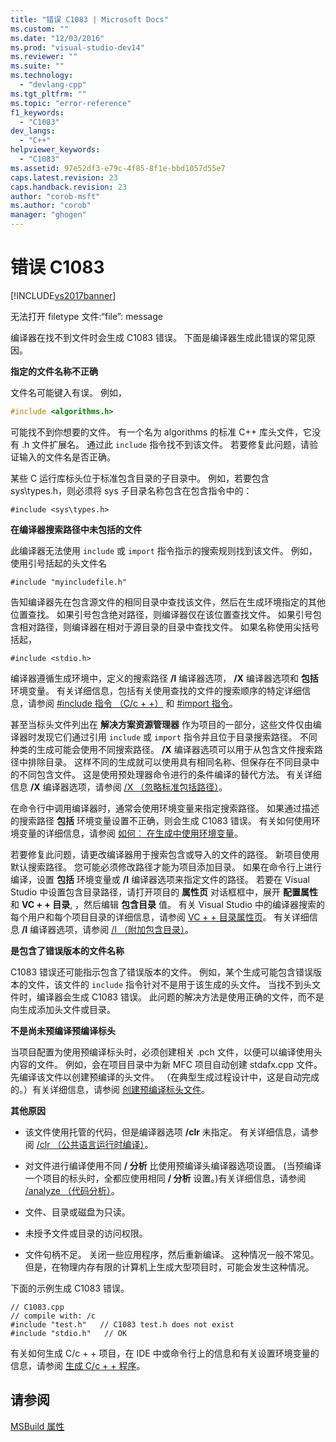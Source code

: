```yaml
---
title: "错误 C1083 | Microsoft Docs"
ms.custom: ""
ms.date: "12/03/2016"
ms.prod: "visual-studio-dev14"
ms.reviewer: ""
ms.suite: ""
ms.technology: 
  - "devlang-cpp"
ms.tgt_pltfrm: ""
ms.topic: "error-reference"
f1_keywords: 
  - "C1083"
dev_langs: 
  - "C++"
helpviewer_keywords: 
  - "C1083"
ms.assetid: 97e52df3-e79c-4f85-8f1e-bbd1057d55e7
caps.latest.revision: 23
caps.handback.revision: 23
author: "corob-msft"
ms.author: "corob"
manager: "ghogen"
---
```

# 错误 C1083
[!INCLUDE[vs2017banner](../../assembler/inline/includes/vs2017banner.md)]

无法打开 filetype 文件:“file”: message  
  
 编译器在找不到文件时会生成 C1083 错误。 下面是编译器生成此错误的常见原因。  
  
 **指定的文件名称不正确**  
  
 文件名可能键入有误。 例如，  
  
```cpp  
#include <algorithms.h>  
```  
  
 可能找不到你想要的文件。 有一个名为 algorithms 的标准 C++ 库头文件，它没有 .h 文件扩展名。 通过此 `include` 指令找不到该文件。 若要修复此问题，请验证输入的文件名是否正确。  
  
 某些 C 运行库标头位于标准包含目录的子目录中。 例如，若要包含 sys\types.h，则必须将 sys 子目录名称包含在包含指令中的：  
  
 `#include <sys\types.h>`  
  
 **在编译器搜索路径中未包括的文件**  
  
 此编译器无法使用 `include` 或 `import` 指令指示的搜索规则找到该文件。 例如，使用引号括起的头文件名  
  
 `#include "myincludefile.h"`  
  
 告知编译器先在包含源文件的相同目录中查找该文件，然后在生成环境指定的其他位置查找。 如果引号包含绝对路径，则编译器仅在该位置查找文件。 如果引号包含相对路径，则编译器在相对于源目录的目录中查找文件。 如果名称使用尖括号括起，  
  
 `#include <stdio.h>`  
  
 编译器遵循生成环境中，定义的搜索路径 **/I** 编译器选项， **/X** 编译器选项和 **包括** 环境变量。 有关详细信息，包括有关使用查找的文件的搜索顺序的特定详细信息，请参阅 [#include 指令 （C/c + +）](../../preprocessor/hash-include-directive-c-cpp.md) 和 [#import 指令](../../preprocessor/hash-import-directive-cpp.md)。  
  
 甚至当标头文件列出在 **解决方案资源管理器** 作为项目的一部分，这些文件仅由编译器时发现它们通过引用 `include` 或 `import` 指令并且位于目录搜索路径。 不同种类的生成可能会使用不同搜索路径。  **/X** 编译器选项可以用于从包含文件搜索路径中排除目录。 这样不同的生成就可以使用具有相同名称、但保存在不同目录中的不同包含文件。 这是使用预处理器命令进行的条件编译的替代方法。 有关详细信息 **/X** 编译器选项，请参阅 [/X （忽略标准包括路径）](../../build/reference/x-ignore-standard-include-paths.md)。  
  
 在命令行中调用编译器时，通常会使用环境变量来指定搜索路径。 如果通过描述的搜索路径 **包括** 环境变量设置不正确，则会生成 C1083 错误。 有关如何使用环境变量的详细信息，请参阅 [如何︰ 在生成中使用环境变量](../Topic/How%20to:%20Use%20Environment%20Variables%20in%20a%20Build.md)。  
  
 若要修复此问题，请更改编译器用于搜索包含或导入的文件的路径。 新项目使用默认搜索路径。 您可能必须修改路径才能为项目添加目录。 如果在命令行上进行编译，设置 **包括** 环境变量或 **/I** 编译器选项来指定文件的路径。 若要在 Visual Studio 中设置包含目录路径，请打开项目的 **属性页** 对话框框中，展开 **配置属性** 和 **VC + + 目录**, ，然后编辑 **包含目录** 值。 有关 Visual Studio 中的编译器搜索的每个用户和每个项目目录的详细信息，请参阅 [VC + + 目录属性页](../../ide/vcpp-directories-property-page.md)。 有关详细信息 **/I** 编译器选项，请参阅 [/I （附加包含目录）](../../build/reference/i-additional-include-directories.md)。  
  
 **是包含了错误版本的文件名称**  
  
 C1083 错误还可能指示包含了错误版本的文件。 例如，某个生成可能包含错误版本的文件，该文件的 `include` 指令针对不是用于该生成的头文件。 当找不到头文件时，编译器会生成 C1083 错误。 此问题的解决方法是使用正确的文件，而不是向生成添加头文件或目录。  
  
 **不是尚未预编译预编译标头**  
  
 当项目配置为使用预编译标头时，必须创建相关 .pch 文件，以便可以编译使用头内容的文件。 例如，会在项目目录中为新 MFC 项目自动创建 stdafx.cpp 文件。 先编译该文件以创建预编译的头文件。 （在典型生成过程设计中，这是自动完成的。）有关详细信息，请参阅 [创建预编译标头文件](../../build/reference/creating-precompiled-header-files.md)。  
  
 **其他原因**  
  
-   该文件使用托管的代码，但是编译器选项 **/clr** 未指定。 有关详细信息，请参阅 [/clr （公共语言运行时编译）](../../build/reference/clr-common-language-runtime-compilation.md)。  
  
-   对文件进行编译使用不同 **/ 分析** 比使用预编译头编译器选项设置。 (当预编译一个项目的标头时，全都应使用相同 **/ 分析** 设置。)有关详细信息，请参阅 [/analyze （代码分析）](../../build/reference/analyze-code-analysis.md)。  
  
-   文件、目录或磁盘为只读。  
  
-   未授予文件或目录的访问权限。  
  
-   文件句柄不足。 关闭一些应用程序，然后重新编译。 这种情况一般不常见。 但是，在物理内存有限的计算机上生成大型项目时，可能会发生这种情况。  
  
 下面的示例生成 C1083 错误。  
  
```  
// C1083.cpp  
// compile with: /c  
#include "test.h"   // C1083 test.h does not exist  
#include "stdio.h"   // OK  
```  
  
 有关如何生成 C/c + + 项目，在 IDE 中或命令行上的信息和有关设置环境变量的信息，请参阅 [生成 C/c + + 程序](../../build/building-c-cpp-programs.md)。
 
 ## <a name="see-also"></a>请参阅
 [MSBuild 属性](MSBuild%20Properties.md)
